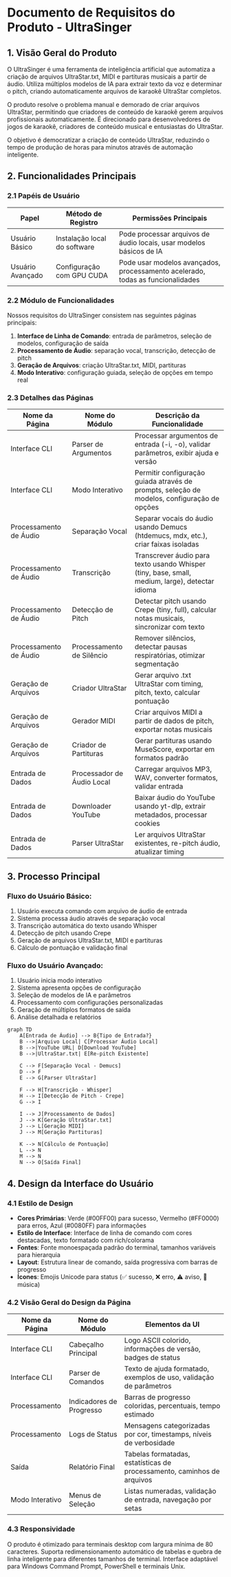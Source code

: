 # Documento de Requisitos do Produto - UltraSinger

## 1. Visão Geral do Produto

O UltraSinger é uma ferramenta de inteligência artificial que automatiza a criação de arquivos UltraStar.txt, MIDI e partituras musicais a partir de áudio. Utiliza múltiplos modelos de IA para extrair texto da voz e determinar o pitch, criando automaticamente arquivos de karaokê UltraStar completos.

O produto resolve o problema manual e demorado de criar arquivos UltraStar, permitindo que criadores de conteúdo de karaokê gerem arquivos profissionais automaticamente. É direcionado para desenvolvedores de jogos de karaokê, criadores de conteúdo musical e entusiastas do UltraStar.

O objetivo é democratizar a criação de conteúdo UltraStar, reduzindo o tempo de produção de horas para minutos através de automação inteligente.

## 2. Funcionalidades Principais

### 2.1 Papéis de Usuário

| Papel | Método de Registro | Permissões Principais |
|-------|-------------------|----------------------|
| Usuário Básico | Instalação local do software | Pode processar arquivos de áudio locais, usar modelos básicos de IA |
| Usuário Avançado | Configuração com GPU CUDA | Pode usar modelos avançados, processamento acelerado, todas as funcionalidades |

### 2.2 Módulo de Funcionalidades

Nossos requisitos do UltraSinger consistem nas seguintes páginas principais:
1. **Interface de Linha de Comando**: entrada de parâmetros, seleção de modelos, configuração de saída
2. **Processamento de Áudio**: separação vocal, transcrição, detecção de pitch
3. **Geração de Arquivos**: criação UltraStar.txt, MIDI, partituras
4. **Modo Interativo**: configuração guiada, seleção de opções em tempo real

### 2.3 Detalhes das Páginas

| Nome da Página | Nome do Módulo | Descrição da Funcionalidade |
|----------------|----------------|----------------------------|
| Interface CLI | Parser de Argumentos | Processar argumentos de entrada (-i, -o), validar parâmetros, exibir ajuda e versão |
| Interface CLI | Modo Interativo | Permitir configuração guiada através de prompts, seleção de modelos, configuração de opções |
| Processamento de Áudio | Separação Vocal | Separar vocais do áudio usando Demucs (htdemucs, mdx, etc.), criar faixas isoladas |
| Processamento de Áudio | Transcrição | Transcrever áudio para texto usando Whisper (tiny, base, small, medium, large), detectar idioma |
| Processamento de Áudio | Detecção de Pitch | Detectar pitch usando Crepe (tiny, full), calcular notas musicais, sincronizar com texto |
| Processamento de Áudio | Processamento de Silêncio | Remover silêncios, detectar pausas respiratórias, otimizar segmentação |
| Geração de Arquivos | Criador UltraStar | Gerar arquivo .txt UltraStar com timing, pitch, texto, calcular pontuação |
| Geração de Arquivos | Gerador MIDI | Criar arquivos MIDI a partir de dados de pitch, exportar notas musicais |
| Geração de Arquivos | Criador de Partituras | Gerar partituras usando MuseScore, exportar em formatos padrão |
| Entrada de Dados | Processador de Áudio Local | Carregar arquivos MP3, WAV, converter formatos, validar entrada |
| Entrada de Dados | Downloader YouTube | Baixar áudio do YouTube usando yt-dlp, extrair metadados, processar cookies |
| Entrada de Dados | Parser UltraStar | Ler arquivos UltraStar existentes, re-pitch áudio, atualizar timing |

## 3. Processo Principal

### Fluxo do Usuário Básico:
1. Usuário executa comando com arquivo de áudio de entrada
2. Sistema processa áudio através de separação vocal
3. Transcrição automática do texto usando Whisper
4. Detecção de pitch usando Crepe
5. Geração de arquivos UltraStar.txt, MIDI e partituras
6. Cálculo de pontuação e validação final

### Fluxo do Usuário Avançado:
1. Usuário inicia modo interativo
2. Sistema apresenta opções de configuração
3. Seleção de modelos de IA e parâmetros
4. Processamento com configurações personalizadas
5. Geração de múltiplos formatos de saída
6. Análise detalhada e relatórios

```mermaid
graph TD
    A[Entrada de Áudio] --> B{Tipo de Entrada?}
    B -->|Arquivo Local| C[Processar Áudio Local]
    B -->|YouTube URL| D[Download YouTube]
    B -->|UltraStar.txt| E[Re-pitch Existente]
    
    C --> F[Separação Vocal - Demucs]
    D --> F
    E --> G[Parser UltraStar]
    
    F --> H[Transcrição - Whisper]
    H --> I[Detecção de Pitch - Crepe]
    G --> I
    
    I --> J[Processamento de Dados]
    J --> K[Geração UltraStar.txt]
    J --> L[Geração MIDI]
    J --> M[Geração Partituras]
    
    K --> N[Cálculo de Pontuação]
    L --> N
    M --> N
    N --> O[Saída Final]
```

## 4. Design da Interface do Usuário

### 4.1 Estilo de Design

- **Cores Primárias**: Verde (#00FF00) para sucesso, Vermelho (#FF0000) para erros, Azul (#0080FF) para informações
- **Estilo de Interface**: Interface de linha de comando com cores destacadas, texto formatado com rich/colorama
- **Fontes**: Fonte monoespaçada padrão do terminal, tamanhos variáveis para hierarquia
- **Layout**: Estrutura linear de comando, saída progressiva com barras de progresso
- **Ícones**: Emojis Unicode para status (✅ sucesso, ❌ erro, ⚠️ aviso, 🎵 música)

### 4.2 Visão Geral do Design da Página

| Nome da Página | Nome do Módulo | Elementos da UI |
|----------------|----------------|-----------------|
| Interface CLI | Cabeçalho Principal | Logo ASCII colorido, informações de versão, badges de status |
| Interface CLI | Parser de Comandos | Texto de ajuda formatado, exemplos de uso, validação de parâmetros |
| Processamento | Indicadores de Progresso | Barras de progresso coloridas, percentuais, tempo estimado |
| Processamento | Logs de Status | Mensagens categorizadas por cor, timestamps, níveis de verbosidade |
| Saída | Relatório Final | Tabelas formatadas, estatísticas de processamento, caminhos de arquivos |
| Modo Interativo | Menus de Seleção | Listas numeradas, validação de entrada, navegação por setas |

### 4.3 Responsividade

O produto é otimizado para terminais desktop com largura mínima de 80 caracteres. Suporta redimensionamento automático de tabelas e quebra de linha inteligente para diferentes tamanhos de terminal. Interface adaptável para Windows Command Prompt, PowerShell e terminais Unix.